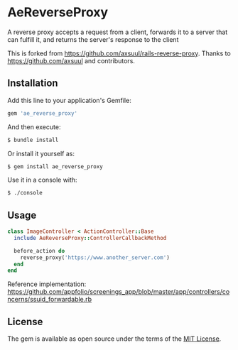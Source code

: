 # AeReverseProxy

A reverse proxy accepts a request from a client, forwards it to a server that can fulfill it, and returns the server's response to the client

This is forked from https://github.com/axsuul/rails-reverse-proxy. Thanks to https://github.com/axsuul and contributors.

## Installation

Add this line to your application's Gemfile:

```ruby
gem 'ae_reverse_proxy'
```

And then execute:

```bash
$ bundle install
```

Or install it yourself as:

```bash
$ gem install ae_reverse_proxy
```

Use it in a console with:

```bash
$ ./console
```

## Usage

```ruby
class ImageController < ActionController::Base
  include AeReverseProxy::ControllerCallbackMethod

  before_action do
    reverse_proxy('https://www.another_server.com')
  end
end
```

Reference implementation: https://github.com/appfolio/screenings_app/blob/master/app/controllers/concerns/ssuid_forwardable.rb

## License

The gem is available as open source under the terms of the [MIT License](https://opensource.org/licenses/MIT).
